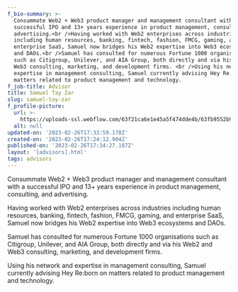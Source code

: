 ```yaml
---
f_bio-summary: >-
  Consummate Web2 + Web3 product manager and management consultant with a
  successful IPO and 13+ years experience in product management, consulting, and
  advertising.<br />Having worked with Web2 enterprises across industries
  including human resources, banking, fintech, fashion, FMCG, gaming, and
  enterprise SaaS, Samuel now bridges his Web2 expertise into Web3 ecosystems
  and DAOs.<br />Samuel has consulted for numerous Fortune 1000 organisations
  such as Citigroup, Unilever, and AIA Group, both directly and via his Web2 and
  Web3 consulting, marketing, and development firms. <br />Using his network and
  expertise in management consulting, Samuel currently advising Hey Re:born on
  matters related to product management and technology.‍
f_job-title: Advisor
title: Samuel Tay Zar
slug: samuel-tay-zar
f_profile-picture:
  url: >-
    https://uploads-ssl.webflow.com/63f21ca6e1e45a5f474dde4b/63fb9552b9bb1029c20e3a4d_IMG_4919-p-1080.jpeg
  alt: null
updated-on: '2023-02-26T17:33:59.178Z'
created-on: '2023-02-26T17:24:12.904Z'
published-on: '2023-02-26T17:34:27.187Z'
layout: '[advisors].html'
tags: advisors
---
```


Consummate Web2 + Web3 product manager and management consultant with a successful IPO and 13+ years experience in product management, consulting, and advertising.

Having worked with Web2 enterprises across industries including human resources, banking, fintech, fashion, FMCG, gaming, and enterprise SaaS, Samuel now bridges his Web2 expertise into Web3 ecosystems and DAOs.

Samuel has consulted for numerous Fortune 1000 organisations such as Citigroup, Unilever, and AIA Group, both directly and via his Web2 and Web3 consulting, marketing, and development firms.

Using his network and expertise in management consulting, Samuel currently advising Hey Re:born on matters related to product management and technology.

‍
